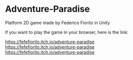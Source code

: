 # Adventure-Paradise
 Platform 2D game made by Federico Fiorito in Unity
 
 If you want to play the game in your browser, here is the link:
 
 https://fefefiorito.itch.io/adventure-paradise
 https://fefefiorito.itch.io/adventure-paradise
 https://fefefiorito.itch.io/adventure-paradise
